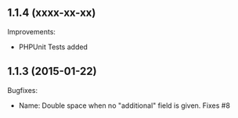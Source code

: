 1.1.4 (xxxx-xx-xx)
--
Improvements:
* PHPUnit Tests added

1.1.3 (2015-01-22)
--
Bugfixes:
* Name: Double space when no "additional" field is given. Fixes #8
